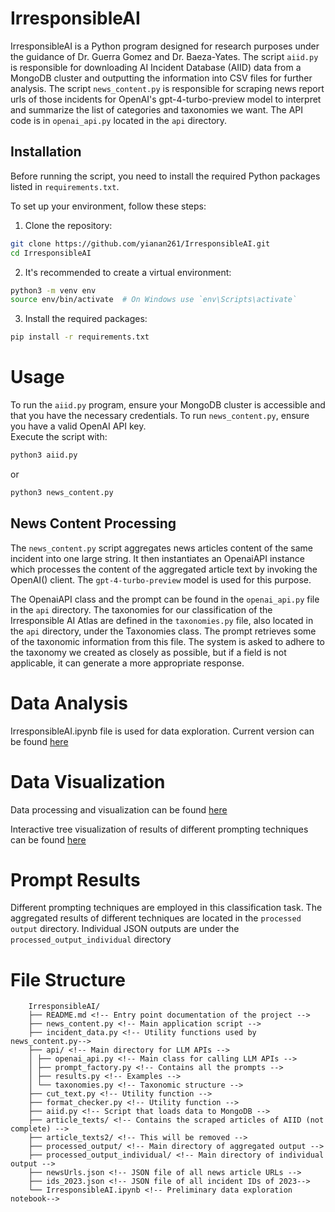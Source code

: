 # IrresponsibleAI

IrresponsibleAI is a Python program designed for research purposes under the guidance of Dr. Guerra Gomez and Dr. Baeza-Yates. The script `aiid.py` is responsible for downloading AI Incident Database (AIID) data from a MongoDB cluster and outputting the information into CSV files for further analysis.
The script `news_content.py` is responsible for scraping news report urls of those incidents for OpenAI's gpt-4-turbo-preview model to interpret and summarize the list of categories and taxonomies we want. The API code is in `openai_api.py` located in the `api` directory.

## Installation

Before running the script, you need to install the required Python packages listed in `requirements.txt`.

To set up your environment, follow these steps:

1. Clone the repository:

```sh
git clone https://github.com/yianan261/IrresponsibleAI.git
cd IrresponsibleAI
```

2. It's recommended to create a virtual environment:

```sh
python3 -m venv env
source env/bin/activate  # On Windows use `env\Scripts\activate`
```

3. Install the required packages:

```sh
pip install -r requirements.txt
```

# Usage

To run the `aiid.py` program, ensure your MongoDB cluster is accessible and that you have the necessary credentials.
To run `news_content.py`, ensure you have a valid OpenAI API key.
<br>
Execute the script with:

```sh
python3 aiid.py

```

or

```sh
python3 news_content.py

```

## News Content Processing

The `news_content.py` script aggregates news articles content of the same incident into one large string. It then instantiates an OpenaiAPI instance which processes the content of the aggregated article text by invoking the OpenAI() client. The `gpt-4-turbo-preview` model is used for this purpose.

The OpenaiAPI class and the prompt can be found in the `openai_api.py` file in the `api` directory. The taxonomies for our classification of the Irresponsible AI Atlas are defined in the `taxonomies.py` file, also located in the `api` directory, under the Taxonomies class. The prompt retrieves some of the taxonomic information from this file. The system is asked to adhere to the taxonomy we created as closely as possible, but if a field is not applicable, it can generate a more appropriate response.

# Data Analysis

IrresponsibleAI.ipynb file is used for data exploration. Current version can be found [here](https://colab.research.google.com/drive/1pJYpuXrnNFKJmI4L1h5VqWaYggeqosh5#scrollTo=GA770D6vuFyF)

# Data Visualization

Data processing and visualization can be found [here](https://observablehq.com/d/126c228131c034d7)

Interactive tree visualization of results of different prompting techniques can be found [here](https://observablehq.com/d/da2342040625eb8d)

# Prompt Results

Different prompting techniques are employed in this classification task. The aggregated results of different techniques are located in the `processed output` directory.
Individual JSON outputs are under the `processed_output_individual` directory

# File Structure

```plaintext
    IrresponsibleAI/
    ├── README.md <!-- Entry point documentation of the project -->
    ├── news_content.py <!-- Main application script -->
    ├── incident_data.py <!-- Utility functions used by news_content.py-->
    ├── api/ <!-- Main directory for LLM APIs -->
    │ ├── openai_api.py <!-- Main class for calling LLM APIs -->
    │ ├── prompt_factory.py <!-- Contains all the prompts -->
    │ ├── results.py <!-- Examples -->
    │ └── taxonomies.py <!-- Taxonomic structure -->
    ├── cut_text.py <!-- Utility function -->
    ├── format_checker.py <!-- Utility function -->
    ├── aiid.py <!-- Script that loads data to MongoDB -->
    ├── article_texts/ <!-- Contains the scraped articles of AIID (not complete) -->
    ├── article_texts2/ <!-- This will be removed -->
    ├── processed_output/ <!-- Main directory of aggregated output -->
    ├── processed_output_individual/ <!-- Main directory of individual output -->
    ├── newsUrls.json <!-- JSON file of all news article URLs -->
    ├── ids_2023.json <!-- JSON file of all incident IDs of 2023-->
    └── IrresponsibleAI.ipynb <!-- Preliminary data exploration notebook-->
```
